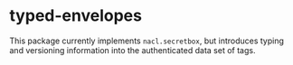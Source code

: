 # typed-envelopes
This package currently implements `nacl.secretbox`, but introduces typing and versioning information into the authenticated data set of tags.

